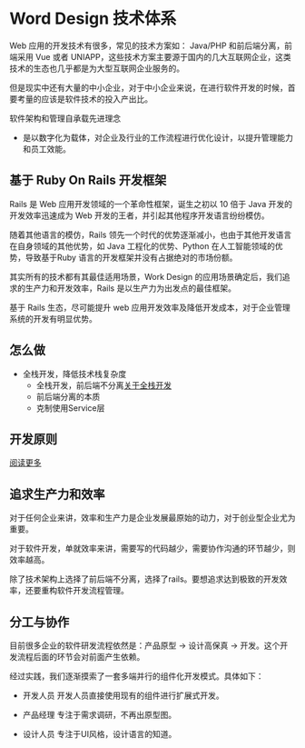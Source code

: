 # Word Design 技术体系

Web 应用的开发技术有很多，常见的技术方案如： Java/PHP 和前后端分离，前端采用 Vue 或者 UNIAPP，这些技术方案主要源于国内的几大互联网企业，这类技术的生态也几乎都是为大型互联网企业服务的。

但是现实中还有大量的中小企业，对于中小企业来说，在进行软件开发的时候，首要考量的应该是软件技术的投入产出比。

软件架构和管理自承载先进理念
  * 是以数字化为载体，对企业及行业的工作流程进行优化设计，以提升管理能力和员工效能。

## 基于 Ruby On Rails 开发框架

Rails 是 Web 应用开发领域的一个革命性框架，诞生之初以 10 倍于 Java 开发的开发效率迅速成为 Web 开发的王者，并引起其他程序开发语言纷纷模仿。

随着其他语言的模仿，Rails 领先一个时代的优势逐渐减小，也由于其他开发语言在自身领域的其他优势，如 Java 工程化的优势、Python 在人工智能领域的优势，导致基于Ruby 语言的开发框架并没有占据绝对的市场份额。

其实所有的技术都有其最佳适用场景，Work Design 的应用场景确定后，我们追求的生产力和开发效率，Rails 是以生产力为出发点的最佳框架。

基于 Rails 生态，尽可能提升 web 应用开发效率及降低开发成本，对于企业管理系统的开发有明显优势。


## 怎么做

* 全栈开发，降低技术栈复杂度
  * 全栈开发，前后端不分离[关于全栈开发](全栈方案.md)
  * 前后端分离的本质
  * 克制使用Service层 [](blogs/concern.md)

## 开发原则

[阅读更多](blogs/rule.md)

## 追求生产力和效率

对于任何企业来讲，效率和生产力是企业发展最原始的动力，对于创业型企业尤为重要。

对于软件开发，单就效率来讲，需要写的代码越少，需要协作沟通的环节越少，则效率越高。

除了技术架构上选择了前后端不分离，选择了rails。要想追求达到极致的开发效率，还要重构软件开发流程管理。

## 分工与协作

目前很多企业的软件研发流程依然是：产品原型 -> 设计高保真 -> 开发。这个开发流程后面的环节会对前面产生依赖。

经过实践，我们逐渐摸索了一套多端并行的组件化开发模式。具体如下：

* 开发人员
开发人员直接使用现有的组件进行扩展式开发。

* 产品经理
专注于需求调研，不再出原型图。

* 设计人员
专注于UI风格，设计语言的知道。

